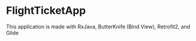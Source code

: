 # FlightTicketApp
This application is made with RxJava, ButterKnife (Bind View), Retrofit2, and Glide

